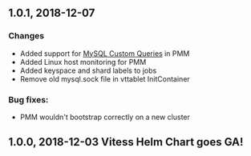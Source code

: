 ## 1.0.1, 2018-12-07

### Changes
* Added support for [MySQL Custom Queries](https://www.percona.com/blog/2018/10/10/percona-monitoring-and-management-pmm-1-15-0-is-now-available/) in PMM
* Added Linux host monitoring for PMM
* Added keyspace and shard labels to jobs
* Remove old mysql.sock file in vttablet InitContainer

### Bug fixes:
* PMM wouldn't bootstrap correctly on a new cluster

## 1.0.0, 2018-12-03 Vitess Helm Chart goes GA!